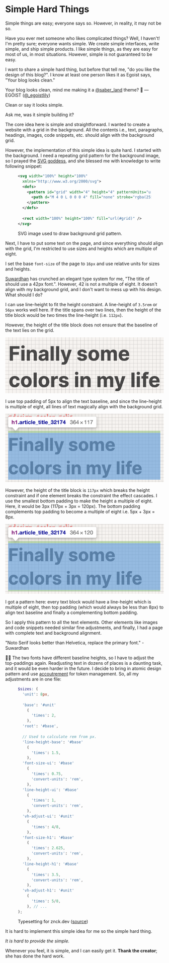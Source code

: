 

# Simple Hard Things

Simple things are easy; everyone says so. However, in reality, it may not be so.

Have you ever met someone who likes complicated things? Well, I haven't! I'm pretty sure; everyone wants simple. We create simple interfaces, write simple, and ship simple products. I like simple things, as they are easy for most of us, in most situations. However, simple is not guaranteed to be easy.

I want to share a simple hard thing, but before that tell me, "do you like the design of this blog?". I know at least one person likes it as Egoist says, "Your blog looks clean."

<Tweet id="1132564698677690368">

Your blog looks clean, mind me making it a [@saber\_land](https://twitter.com/saber_land) theme? 😬 — EGÖlST ([@\_egoistlily](https://twitter.com/_egoistlily))

</Tweet>

Clean or say it looks simple.

Ask me, was it simple building it?

The core idea here is simple and straightforward. I wanted to create a website with a grid in the background. All the contents i.e., text, paragraphs, headings, images, code snippets, etc. should align with the background grid.

However, the implementation of this simple idea is quite hard. I started with the background. I need a repeating grid pattern for the background image, so I prayed the [SVG goddess](https://twitter.com/sarah_edo), and she blessed me with knowledge to write following snippet:

<figure data-type="code">

```svg
<svg width="100%" height="100%"
  xmlns="http://www.w3.org/2000/svg">
  <defs>
    <pattern id="grid" width="4" height="4" patternUnits="userSpaceOnUse">
      <path d="M 4 0 L 0 0 0 4" fill="none" stroke="rgba(255, 255, 255, 0.02)" stroke-width="0.5"/>
    </pattern>
  </defs>

  <rect width="100%" height="100%" fill="url(#grid)" />
</svg>
```

<figcaption>

SVG image used to draw background grid pattern.

</figcaption>

</figure>

Next, I have to put some text on the page, and since everything should align with the grid, I'm restricted to use sizes and heights which are multiple of eight.

I set the base `font-size` of the page to `16px` and use relative units for sizes and heights.

[Suwardhan](https://suwardhan.com) has crunched an elegant type system for me, "The title of should use a 42px font.". However, 42 is not a multiple of eight. It doesn't align with my background grid, and I don't want to mess up with his design. What should I do?

I can use line-height to fit the height constraint. A line-height of `3.5rem` or `56px` works well here. If the title spans over two lines, then the height of the title block would be two times the line-height (i.e. `112px`).

However, the height of the title block does not ensure that the baseline of the text lies on the grid.

![Text baseline mis-aligned with the background grid.](../../_assets/mis-aligned-DUzkIacu.png)

I use top padding of 5px to align the text baseline, and since the line-height is multiple of eight, all lines of text magically align with the background grid.

![Text baseline aligned with the background grid.](../../_assets/partially-aligned-BMJFz83W.png)

However, the height of the title block is `117px` which breaks the height constraint and if one element breaks the constraint the effect cascades. I use the smallest bottom padding to make the height a multiple of eight. Here, it would be 3px (117px + 3px = 120px). The bottom padding complements top padding to become a multiple of eight i.e. 5px + 3px = 8px.

![Text baseline and height aligned with the background grid.](../../_assets/aligned-D_cSu0al.png)

I got a pattern here: every text block would have a line-height which is multiple of eight, then top padding (which would always be less than 8px) to align text baseline and finally a complementing bottom padding.

So I apply this pattern to all the text elements. Other elements like images and code snippets needed similar fine adjustments, and finally, I had a page with complete text and background alignment.

"Noto Serif looks better than Helvetica, replace the primary font." - Suwardhan

🤦‍♂️ The two fonts have different baseline heights, so I have to adjust the top-paddings again. Readjusting text in dozens of places is a daunting task, and it would be even harder in the future. I decide to bring in <span title="A topic for some other day!">atomic design pattern and use [accoutrement](https://www.oddbird.net/accoutrement/) for token management</span>. So, all my adjustments are in one file:

<figure data-type="code">

```scss
$sizes: (
  'unit': 8px,

  'base': '#unit'
    (
      'times': 2,
    ),
  'root': '#base',

  // Used to calculate rem from px.
  'line-height-base': '#base'
    (
      'times': 1.5,
    ),
  'font-size-ui': '#base'
    (
      'times': 0.75,
      'convert-units': 'rem',
    ),
  'line-height-ui': '#base'
    (
      'times': 1,
      'convert-units': 'rem',
    ),
  'vh-adjust-ui': '#unit'
    (
      'times': 4/8,
    ),
  'font-size-h1': '#base'
    (
      'times': 2.625,
      'convert-units': 'rem',
    ),
  'line-height-h1': '#base'
    (
      'times': 3.5,
      'convert-units': 'rem',
    ),
  'vh-adjust-h1': '#unit'
    (
      'times': 5/8,
    ), // ...
);
```

<figcaption>

Typesetting for znck.dev ([source](https://github.com/znck/znck.dev))

</figcaption>

</figure>

It is hard to implement this simple idea for me so the simple hard thing.

*It is hard to provide the simple.*

Whenever you feel, it is simple, and I can easily get it. **Thank the creator**; she has done the hard work.

